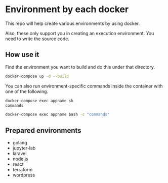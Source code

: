 # Environment by each docker

This repo will help create various environments by using docker.

Also, these only support you in creating an execution environment. You need to write the source code.

## How use it

Find the environment you want to build and do this under that directory.
```bash
docker-compose up -d --build
```

You can also run environment-specific commands inside the container with one of the following.
```bash
docker-compose exec appname sh
commands
```

```bash
docker-compose exec appname bash -c "commands"
```

## Prepared environments
- golang
- jupyter-lab
- laravel
- node.js
- react
- terraform
- wordpress

